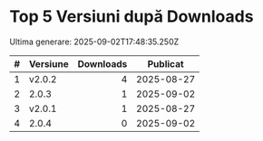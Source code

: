 # Top 5 Versiuni după Downloads

Ultima generare: 2025-09-02T17:48:35.250Z

| # | Versiune | Downloads | Publicat |
| - | - | -: | - |
| 1 | v2.0.2 | 4 | 2025-08-27 |
| 2 | 2.0.3 | 1 | 2025-09-02 |
| 3 | v2.0.1 | 1 | 2025-08-27 |
| 4 | 2.0.4 | 0 | 2025-09-02 |

